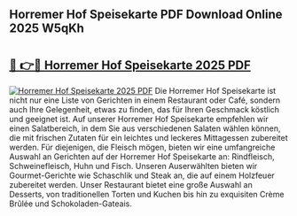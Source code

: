## Horremer Hof Speisekarte PDF Download Online 2025 W5qKh

# <h2><a href="http://gc8s8ad.nevu.top/?p=Horremer+Hof+Speisekarte">🔗 👉🔴 Horremer Hof Speisekarte 2025 PDF</a></h2>

[![Horremer Hof Speisekarte 2025 PDF](https://i.imgur.com/dBaPXMq.png)](http://gc8s8ad.nevu.top/?p=Horremer+Hof+Speisekarte)
Die Horremer Hof Speisekarte ist nicht nur eine Liste von Gerichten in einem Restaurant oder Café, sondern auch Ihre Gelegenheit, etwas zu finden, das für Ihren Geschmack köstlich und geeignet ist. Auf unserer Horremer Hof Speisekarte empfehlen wir einen Salatbereich, in dem Sie aus verschiedenen Salaten wählen können, die mit frischen Zutaten für ein leichtes und leckeres Mittagessen zubereitet werden. Für diejenigen, die Fleisch mögen, bieten wir eine umfangreiche Auswahl an Gerichten auf der Horremer Hof Speisekarte an: Rindfleisch, Schweinefleisch, Huhn und Fisch. Unseren Auserwählten bieten wir Gourmet-Gerichte wie Schaschlik und Steak an, die auf einem Holzfeuer zubereitet werden. Unser Restaurant bietet eine große Auswahl an Desserts, von traditionellen Torten und Kuchen bis hin zu exquisiten Crème Brûlée und Schokoladen-Gateais.
